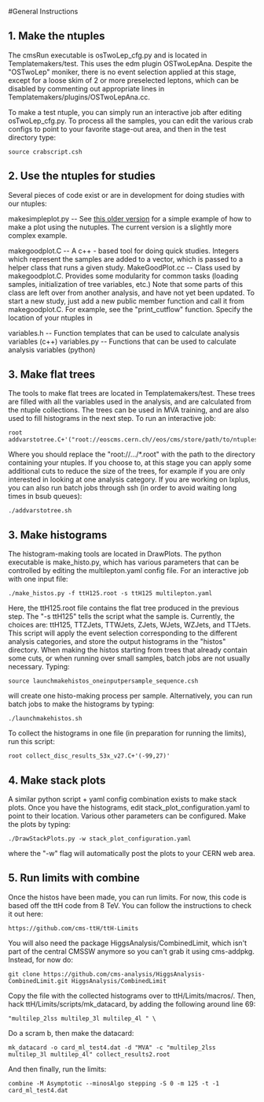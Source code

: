 #General Instructions


## 1. Make the ntuples

The cmsRun executable is osTwoLep_cfg.py and is located in Templatemakers/test. This uses the edm plugin OSTwoLepAna. 
Despite the "OSTwoLep" moniker, there is no event selection applied at this stage, except for a loose skim of 2 or more
preselected leptons, which can be disabled by commenting out appropriate lines in Templatemakers/plugins/OSTwoLepAna.cc.

To make a test ntuple, you can simply run an interactive job after editing osTwoLep_cfg.py. To process all the samples,
you can edit the various crab configs to point to your favorite stage-out area, and then in the test directory type:

    source crabscript.csh


## 2. Use the ntuples for studies

Several pieces of code exist or are in development for doing studies with our ntuples:

makesimpleplot.py --    See [this older version](https://github.com/cms-ttH/ttH-13TeVMultiLeptons/blob/ccb950fa684e6ce62224080508a36b0ba2ff7abe/TemplateMakers/test/makesimpleplot.py) 
                        for a simple example of how to make a plot using the nutuples. The current version is a slightly more complex example.

makegoodplot.C --       A c++ - based tool for doing quick studies. Integers which represent the samples are added to a vector, which is passed to a helper class that runs a given study. 
MakeGoodPlot.cc --      Class used by makegoodplot.C. Provides some modularity for common tasks (loading samples, initialization of tree variables, etc.) 
                        Note that some parts of this class are left over from another analysis, and have not yet been updated. To start a new study, just add a new public 
                        member function and call it from makegoodplot.C. For example, see the "print_cutflow" function. Specify the location of your ntuples in 
                        
variables.h --          Function templates that can be used to calculate analysis variables (c++) 
variables.py --         Functions that can be used to calculate analysis variables (python)


## 3. Make flat trees

The tools to make flat trees are located in Templatemakers/test. These trees are filled with all the variables used in 
the analysis, and are calculated from the ntuple collections. The trees can be used in MVA training, and are also used to 
fill histograms in the next step. To run an interactive job:

    root addvarstotree.C+'("root://eoscms.cern.ch//eos/cms/store/path/to/ntuples/ttH125/*.root","ttH125.root")'

Where you should replace the "root://.../*.root" with the path to the directory containing your ntuples. If you choose to,
at this stage you can apply some additional cuts to reduce the size of the trees, for example if you are only interested in
looking at one analysis category. 
If you are working on lxplus, you can also run batch jobs through ssh (in order to avoid waiting long times in bsub queues):

    ./addvarstotree.sh


## 3. Make histograms

The histogram-making tools are located in DrawPlots. The python executable is make_histo.py, which has various parameters that 
can be controlled by editing the multilepton.yaml config file. For an interactive job with one input file:

    ./make_histos.py -f ttH125.root -s ttH125 multilepton.yaml 

Here, the ttH125.root file contains the flat tree produced in the previous step. The "-s ttH125" tells the script what the sample
is. Currently, the choices are: ttH125, TTZJets, TTWJets, ZJets, WJets, WZJets, and TTJets. This script will apply the event selection
corresponding to the different analysis categories, and store the output histograms in the "histos" directory.
When making the histos starting from trees that already contain some cuts, or when running over small samples, batch jobs are not usually necessary. Typing:

    source launchmakehistos_oneinputpersample_sequence.csh

will create one histo-making process per sample. Alternatively, you can run batch jobs to make the histograms by typing:

    ./launchmakehistos.sh

To collect the histograms in one file (in preparation for running the limits), run this script:

    root collect_disc_results_53x_v27.C+'(-99,27)'


## 4. Make stack plots

A similar python script + yaml config combination exists to make stack plots. Once you have the histograms, edit stack_plot_configuration.yaml to
point to their location. Various other parameters can be configured. Make the plots by typing:

    ./DrawStackPlots.py -w stack_plot_configuration.yaml

where the "-w" flag will automatically post the plots to your CERN web area.


## 5. Run limits with combine

Once the histos have been made, you can run limits. For now, this code is based off the ttH code from 8 TeV. You can follow the instructions to check it out here:

    https://github.com/cms-ttH/ttH-Limits

You will also need the package HiggsAnalysis/CombinedLimit, which isn't part of the central CMSSW anymore so you can't grab it using cms-addpkg. Instead, for now do:

    git clone https://github.com/cms-analysis/HiggsAnalysis-CombinedLimit.git HiggsAnalysis/CombinedLimit

Copy the file with the collected histograms over to ttH/Limits/macros/. Then, hack ttH/Limits/scripts/mk_datacard, by adding the following around line 69:

    "multilep_2lss multilep_3l multilep_4l " \ 

Do a scram b, then make the datacard:

    mk_datacard -o card_ml_test4.dat -d "MVA" -c "multilep_2lss multilep_3l multilep_4l" collect_results2.root

And then finally, run the limits:

    combine -M Asymptotic --minosAlgo stepping -S 0 -m 125 -t -1 card_ml_test4.dat 

